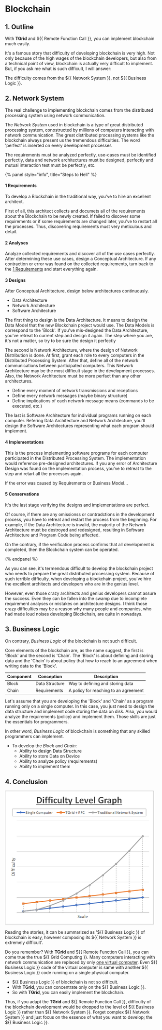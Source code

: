 <!-- @templates([
    ["Grid Computing", "[Grid Computing](../tutorial/concepts.md#11-grid-computing)"],
    ["Remote Function Call", "[Remote Function Call](../tutorial/concepts.md#12-remote-function-call)"],
    ["Network System", "#2-network-system"],
    ["Business Logic", "#3-business-logic"]
]) -->

# Blockchain
## 1. Outline
With **TGrid** and ${{ Remote Function Call }}, you can implement blockchain much easily.

It's a famous story that difficulty of developing blockchain is very high. Not only because of the high wages of the blockchain developers, but also from a technical point of view, blockchain is actually very difficult to implement. But, if you ask me what is such difficult, I will answer:

The difficulty comes from the ${{ Network System }}, not ${{ Business Logic }}.




## 2. Network System
The real challenge to implementing blockchain comes from the distributed processing system using network communication.

The *Network System* used in blockchain is a type of great distributed processing system, conostructed by millions of computers interacting with network communication. The great distributed processing systems like the blockchain always present us the tremendous difficulties. The word 'perfect' is inserted on every development processes

The requirements must be analyzed perfectly, use-cases must be identified perfectly, data and network architectures must be designed, perfectly and mutual interaction test must be perfectly, etc.

<a id="steps-to-hell"></a>

{% panel style="info", title="Steps to Hell" %}

#### 1 Requirements
To develop a Blockchain in the traditional way, you've to hire an excellent architect.

First of all, this architect collects and documets all of the requirements about the Blockchain to be newly created. If failed to discover some requirements or if some requirements are changed later, you've to restart all the processes. Thus, discovering requirements must very meticulous and detail.

#### 2 Analyses
Analyze collected requirements and discover all of the use cases perfectly. After determining these use cases, design a Conceptual Architecture. If any contraction or error was found on the collected requirements, turn back to the [1 Requirements](#1-requirements) and start everything again.

#### 3 Designs
After Conceptual Architecture, design below architectures continuously.

 - Data Architecture
 - Network Architecture
 - Software Architecture

The first thing to design is the Data Architecture. It means to design the Data Model that the new Blockchain project would use. The Data Models is correspond to the 'Block'. If you've mis-designed the Data Architecture, you've retreat to current step and design it again. The step where you are, it's not a matter, so try to be sure the design it perfectly

The second is Network Architecture, where the design of Network Distribution is done. At first, grant each role to every computers in the Distributed Processing System. After that, define all of the network communications between participated computers. This Network Architecture may be the most difficult stage in the development processes. Also, the Network Architecture must be more perfact than any other architectures.

  - Define every moment of network transmissions and receptions
  - Define every network messages (maybe binary structure)
  - Define implications of each network message means (commands to be executed, etc.)

The last is Software Architecture for individual programs running on each computer. Refering Data Architecture and Network Architecture, you'll design the Software Architectures representing what each program should implement.

#### 4 Implementations
This is the process implementing software programs for each computer participated in the Distributed Processing System. The implementation would reference pre-designed architectures. If you any error of Architecture Design was found on the implementation process, you've to retreat to the step and retart all the processes again.

If the error was caused by Requirements or Business Model...

#### 5 Conservations
It's the last stage verifying the designs and implementations are perfect.

Of course, if there are any omissionss or contradctions in the development process, you have to retreat and restart the process from the beginning. For example, if the Data Architecture is invalid, the majority of the Network Architecture must be destroyed and redesigned, resulting in Software Architecture and Program Code being affected.

On the contrary, if the verification process confirms that all development is completed, then the Blockchain system can be operated.

{% endpanel %}

As you can see, it's termendous difficult to develop the blockchain project who needs to prepare the great distributed processing system. Because of such terrible difficulty, when developing a blockchain project, you've hire the excellent architects and developers who are in the genius level. 

However, even those crazy architects and genius developers cannot assure the success. Even they can be fallen into the swamp due to incomplete requirement analyses or mistakes on architecture designs. I think those crazy difficulties may be a reason why many people and companies, who had made loud noises developing Blockchain, are quite in nowadays.




## 3. Business Logic
On contrary, *Business Logic* of the blockchain is not such difficult. 

Core elements of the blockchain are, as the name suggest, the first is 'Block' and the second is 'Chain'. The 'Block' is about defining and storing data and the 'Chain' is about policy that how to reach to an agreement when writing data to the 'Block'.

 Component | Conception     | Description
-----------|----------------|---------------------------------------
 Block     | Data Structure | Way to defining and storing data
 Chain     | Requirements   | A policy for reaching to an agreement

Let's assume that you are developing the 'Block' and 'Chain' as a program running only on a single computer. In this case, you just need to design the data structure and implement code storing the data on disk. Also, you would analyze the requirements (policy) and implement them. Those skills are just the essentials for programmers. 

In other word, *Business Logic* of blockchain is something that any skilled programmers can implement.

  - To develop the *Block* and *Chain*:
    - Ability to design Data Structure
    - Ability to store Data on Device
    - Ability to analyze policy (requirements)
    - Ability to implement them




## 4. Conclusion
![Difficulty Level Graph](../../assets/images/appendix/difficulty_level_graph.png)

Reading the stories, it can be summarized as '${{ Business Logic }} of blockchain is easy, however composing its ${{ Network System }} is extremely difficult'.

Do you remember? With **TGrid** and ${{ Remote Function Call }}, you can come true the true ${{ Grid Computing }}. Many computers interacting with network communication are replaced by only <u>one virtual computer</u>. Even ${{ Business Logic }} code of the virtual computer is same with another ${{ Business Logic }} code running on a single physical computer.

  - ${{ Business Logic }} of blockchain is not so difficult.
  - With **TGrid**, you can concentrate only on the ${{ Business Logic }}.
  - So with **TGrid**, you can easily implement the blockchain.

Thus, if you adapt the **TGrid** and ${{ Remote Function Call }}, difficulty of the blockchain development would be dropped to the level of ${{ Business Logic }} rather than ${{ Network System }}. Forget complex ${{ Network System }} and just focus on the essence of what you want to develop; the ${{ Business Logic }}.
